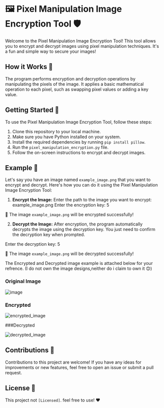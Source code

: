 # 🖼️ Pixel Manipulation Image Encryption Tool 🛡️

Welcome to the Pixel Manipulation Image Encryption Tool! This tool allows you to encrypt and decrypt images using pixel manipulation techniques. It's a fun and simple way to secure your images!

## How it Works 🤔
The program performs encryption and decryption operations by manipulating the pixels of the image. It applies a basic mathematical operation to each pixel, such as swapping pixel values or adding a key value.

## Getting Started 🚀
To use the Pixel Manipulation Image Encryption Tool, follow these steps:
1. Clone this repository to your local machine.
2. Make sure you have Python installed on your system.
3. Install the required dependencies by running `pip install pillow`.
4. Run the `pixel_manipulation_encryption.py` file.
5. Follow the on-screen instructions to encrypt and decrypt images.

## Example 🌟
Let's say you have an image named `example_image.png` that you want to encrypt and decrypt. Here's how you can do it using the Pixel Manipulation Image Encryption Tool:

1. **Encrypt the Image:**
Enter the path to the image you want to encrypt: example_image.png
Enter the encryption key: 5

🎉 The image `example_image.png` will be encrypted successfully!

2. **Decrypt the Image:**
After encryption, the program automatically decrypts the image using the decryption key. You just need to confirm the decryption key when prompted.

Enter the decryption key: 5

🎉 The image `example_image.png` will be decrypted successfully!

The Encrypted and Decrypted image example is attached below for your refrence.
(I do not own the image designs,neither do i claim to own it 😊)

### Original Image

![image](https://github.com/kauz07/PRODIGY_CS_02/assets/65854932/deb129b2-f1fb-4af7-b697-fb87e77c7fa8)

### Encrypted

![encrypted_image](https://github.com/kauz07/PRODIGY_CS_02/assets/65854932/247d009f-ad47-4faa-9d1b-5f0f398c1d94)

###Decrypted

![decrypted_image](https://github.com/kauz07/PRODIGY_CS_02/assets/65854932/92264b56-8c4a-4121-8107-7cc7d4e9a858)


## Contributions 🤝
Contributions to this project are welcome! If you have any ideas for improvements or new features, feel free to open an issue or submit a pull request.

## License 📝
This project not `[Licensed]`. feel free to use! ❤️ 
